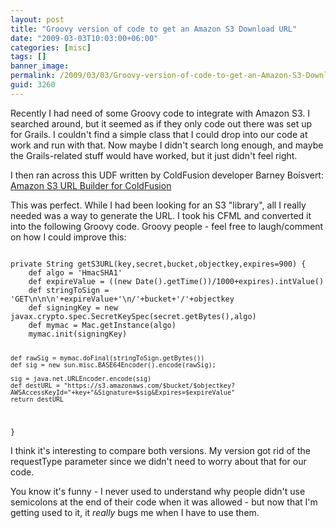 ```yaml
---
layout: post
title: "Groovy version of code to get an Amazon S3 Download URL"
date: "2009-03-03T10:03:00+06:00"
categories: [misc]
tags: []
banner_image: 
permalink: /2009/03/03/Groovy-version-of-code-to-get-an-Amazon-S3-Download-URL
guid: 3260
---
```


Recently I had need of some Groovy code to integrate with Amazon S3. I searched around, but it seemed as if they only code out there was set up for Grails. I couldn't find a simple class that I could drop into our code at work and run with that. Now maybe I didn't search long enough, and maybe the Grails-related stuff would have worked, but it just didn't feel right.

I then ran across this UDF written by ColdFusion developer Barney Boisvert: <a href="http://www.barneyb.com/barneyblog/2008/04/04/amazon-s3-url-builder-for-coldfusion/">Amazon S3 URL Builder for ColdFusion</a>

This was perfect. While I had been looking for an S3 "library", all I really needed was a way to generate the URL. I took his CFML and converted it into the following Groovy code. Groovy people - feel free to laugh/comment on how I could improve this:

<code>
private String getS3URL(key,secret,bucket,objectkey,expires=900) {
	def algo = 'HmacSHA1'
	def expireValue = ((new Date().getTime())/1000+expires).intValue()
	def stringToSign = 'GET\n\n\n'+expireValue+'\n/'+bucket+'/'+objectkey
	def signingKey = new javax.crypto.spec.SecretKeySpec(secret.getBytes(),algo)
   	def mymac = Mac.getInstance(algo)
   	mymac.init(signingKey)

	def rawSig = mymac.doFinal(stringToSign.getBytes())
	def sig = new sun.misc.BASE64Encoder().encode(rawSig);

	sig = java.net.URLEncoder.encode(sig)
	def destURL = "https://s3.amazonaws.com/$bucket/$objectkey?AWSAccessKeyId="+key+"&Signature=$sig&Expires=$expireValue"
	return destURL
}
</code>

I think it's interesting to compare both versions. My version got rid of the requestType parameter since we didn't need to worry about that for our code.

You know it's funny - I never used to understand why people didn't use semicolons at the end of their code when it was allowed - but now that I'm getting used to it, it <i>really</i> bugs me when I have to use them.